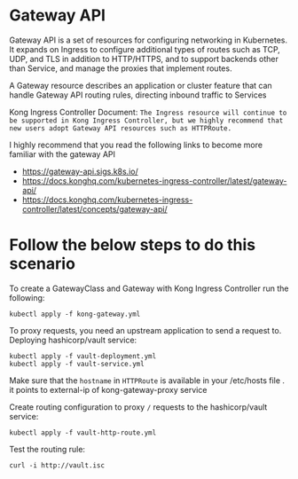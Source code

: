 # Gateway API
Gateway API is a set of resources for configuring networking in Kubernetes. It expands on Ingress to configure additional types of routes such as TCP, UDP, and TLS in addition to HTTP/HTTPS, and to support backends other than Service, and manage the proxies that implement routes.

A Gateway resource describes an application or cluster feature that can handle Gateway API routing rules, directing inbound traffic to Services

Kong Ingress Controller Document: `The Ingress resource will continue to be supported in Kong Ingress Controller, but we highly recommend that new users adopt Gateway API resources such as HTTPRoute.`

I highly recommend that you read the following links to become more familiar with the gateway API
  - https://gateway-api.sigs.k8s.io/
  - https://docs.konghq.com/kubernetes-ingress-controller/latest/gateway-api/
  - https://docs.konghq.com/kubernetes-ingress-controller/latest/concepts/gateway-api/


# Follow the below steps to do this scenario
To create a GatewayClass and Gateway with Kong Ingress Controller run the following:

    kubectl apply -f kong-gateway.yml

To proxy requests, you need an upstream application to send a request to. Deploying hashicorp/vault service:

    kubectl apply -f vault-deployment.yml
    kubectl apply -f vault-service.yml
Make sure that the `hostname` in `HTTPRoute` is available in your /etc/hosts file . it points to external-ip of kong-gateway-proxy service

Create routing configuration to proxy `/` requests to the hashicorp/vault service:

    kubectl apply -f vault-http-route.yml

Test the routing rule:

    curl -i http://vault.isc

